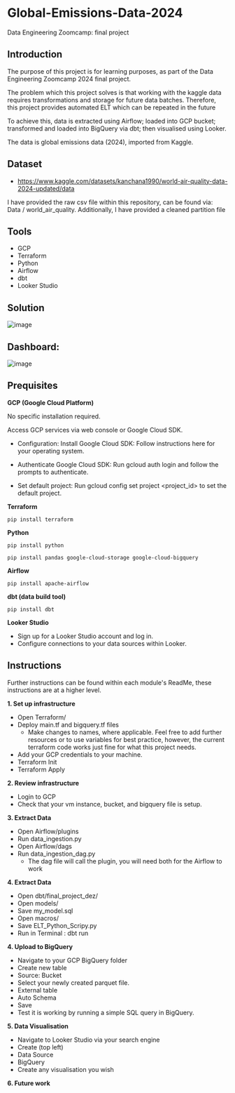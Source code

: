 # Global-Emissions-Data-2024

Data Engineering Zoomcamp: final project

## Introduction

The purpose of this project is for learning purposes, as part of the Data Engineering Zoomcamp 2024 final project. 

The problem which this project solves is that working with the kaggle data requires transformations and storage for future data batches. Therefore, this project provides automated ELT which can be repeated in the future

To achieve this, data is extracted using Airflow; loaded into  GCP bucket; transformed and loaded into BigQuery via dbt; then visualised using Looker.

The data is global emissions data (2024), imported from Kaggle.

## Dataset
- https://www.kaggle.com/datasets/kanchana1990/world-air-quality-data-2024-updated/data
  
I have provided the raw csv file within this repository, can be found via: Data / world_air_quality. Additionally, I have provided a cleaned partition file


## Tools
- GCP
- Terraform
- Python
- Airflow
- dbt
- Looker Studio


## Solution

![image](https://github.com/MaundoJako/Global-Emissions-Data-2024/assets/91381193/b29edb4b-8d8d-42be-9d16-c5d06db89869)


## Dashboard:

![image](https://github.com/MaundoJako/Global-Emissions-Data-2024/assets/91381193/57803d5f-5265-4822-9858-40f7986e1ed6)


## Prequisites
**GCP (Google Cloud Platform)**

 No specific installation required. 
 
 Access GCP services via web console or Google Cloud SDK. 
 
 - Configuration: Install Google Cloud SDK: Follow instructions here for your operating system. 
  
 - Authenticate Google Cloud SDK: Run gcloud auth login and follow the prompts to authenticate. 
  
 - Set default project: Run gcloud config set project <project_id> to set the default project.

**Terraform** 
  
    pip install terraform

**Python**

    pip install python
    
    pip install pandas google-cloud-storage google-cloud-bigquery

**Airflow**

    pip install apache-airflow

**dbt (data build tool)** 

    pip install dbt

**Looker Studio**

- Sign up for a Looker Studio account and log in.
- Configure connections to your data sources within Looker.

## Instructions
Further instructions can be found within each module's ReadMe, these instructions are at a higher level.

**1. Set up infrastructure**
   - Open Terraform/
   - Deploy main.tf and bigquery.tf files
       - Make changes to names, where applicable. Feel free to add further resources or to use variables for best practice, however, the current terraform code works just fine for what this project needs.
   - Add your GCP credentials to your machine.
   - Terraform Init
   - Terraform Apply

**2. Review infrastructure**
   - Login to GCP
   - Check that your vm instance, bucket, and bigquery file is setup.

**3. Extract Data**
   - Open Airflow/plugins
   - Run data_ingestion.py
   - Open Airflow/dags
   - Run data_ingestion_dag.py
     - The dag file will call the plugin, you will need both for the Airflow to work 

**4. Extract Data**
   - Open dbt/final_project_dez/
   - Open models/
   - Save my_model.sql
   - Open macros/
   - Save ELT_Python_Scripy.py
   - Run in Terminal : dbt run
     
**4. Upload to BigQuery**
   - Navigate to your GCP BigQuery folder
   - Create new table
   - Source: Bucket
   - Select your newly created parquet file.
   - External table
   - Auto Schema
   - Save
   - Test it is working by running a simple SQL query in BigQuery.

**5. Data Visualisation**
   - Navigate to Looker Studio via your search engine
   - Create (top left)
   - Data Source
   - BigQuery
   - Create any visualisation you wish
  
**6. Future work**


  
